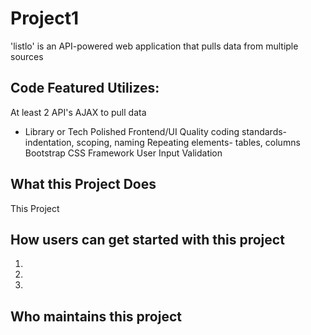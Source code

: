 # Project1 

'listlo' is an API-powered web application that pulls data from multiple sources

## Code Featured Utilizes: ##

At least 2 API's
AJAX to pull data
* Library or Tech
Polished Frontend/UI
Quality coding standards- indentation, scoping, naming
Repeating elements- tables, columns
Bootstrap CSS Framework
User Input Validation

## What this Project Does ## 

This Project 

## How users can get started with this project ## 

1.

2.

3.

## Who maintains this project ## 
